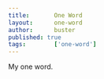 ```yaml
---
title: 		 One Word
layout: 	 one-word
author: 	 buster
published: true
tags: 		 ['one-word'] 
---
```


My one word.